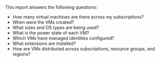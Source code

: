 This report answers the following questions:

- How many virtual machines are there across my subscriptions?
- When were the VMs created?
- What sizes and OS types are being used?
- What is the power state of each VM?
- Which VMs have managed identities configured?
- What extensions are installed?
- How are VMs distributed across subscriptions, resource groups, and regions?
